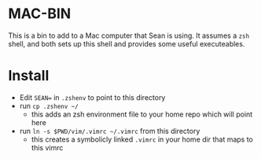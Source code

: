 # MAC-BIN

This is a bin to add to a Mac computer that Sean is using.
It assumes a `zsh` shell, 
and both sets up this shell and provides some useful executeables.

# Install

* Edit `SEAN=` in `.zshenv` to point to this directory
* run `cp .zshenv ~/`
  * this adds an zsh environment file to your home repo which will point here
* run `ln -s $PWD/vim/.vimrc ~/.vimrc` from this directory
  * this creates a symbolicly linked `.vimrc` in your home dir that maps 
  to this vimrc

